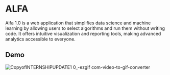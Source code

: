 
# ALFA

Alfa 1.0 is a web application that simplifies data science and machine learning by allowing users to select algorithms and run them without writing code. It offers intuitive visualization and reporting tools, making advanced analytics accessible to everyone.



## Demo

![CopyofINTERNSHIPUPDATE1 0_-ezgif com-video-to-gif-converter](https://github.com/user-attachments/assets/cb9f2d99-289b-4c3b-b8c8-f32e8d4bf30d)
